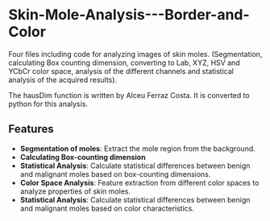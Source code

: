 # Skin-Mole-Analysis---Border-and-Color
Four files including code for analyzing images of skin moles. (Segmentation, calculating Box counting dimension, converting to Lab, XYZ, HSV and YCbCr color space, analysis of the different channels and statistical analysis of the acquired results).

The hausDim function is written by Alceu Ferraz Costa. It is converted to python for this analysis. 
## Features
- **Segmentation of moles**: Extract the mole region from the background.
- **Calculating Box-counting dimension**
- **Statistical Analysis**: Calculate statistical differences between benign and malignant moles based on box-counting dimensions.
- **Color Space Analysis**: Feature extraction from different color spaces to analyze properties of skin moles.
- **Statistical Analysis**: Calculate statistical differences between benign and malignant moles based on color characteristics.

